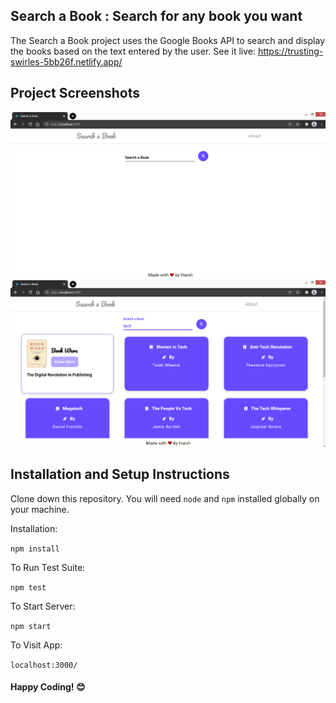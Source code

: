 ## Search a Book : Search for any book you want

The Search a Book project uses the Google Books API to search and display the books based on the text entered by the user.
See it live: https://trusting-swirles-5bb26f.netlify.app/

## Project Screenshots

![](./screenshots/Search-A-Book-SC1.png)
![](./screenshots/Search-A-Book-SC2.png)

## Installation and Setup Instructions

Clone down this repository. You will need `node` and `npm` installed globally on your machine.  

Installation:

`npm install`  

To Run Test Suite:  

`npm test`  

To Start Server:

`npm start`  

To Visit App:

`localhost:3000/`

#### Happy Coding! 😊

